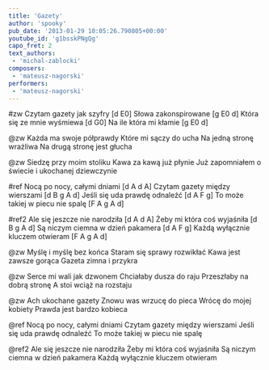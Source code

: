 ```yaml
---
title: 'Gazety'
author: 'spooky'
pub_date: '2013-01-29 10:05:26.790805+00:00'
youtube_id: 'g1bsskPNgQg'
capo_fret: 2
text_authors:
 - 'michal-zablocki'
composers:
 - 'mateusz-nagorski'
performers:
 - 'mateusz-nagorski'
---
```


#zw
Czytam gazety jak szyfry [d E0]
Słowa zakonspirowane [g E0 d]
Która się ze mnie wyśmiewa [d G0]
Na ile która mi kłamie [g E0 d]

@zw
Każda ma swoje półprawdy
Które mi sączy do ucha
Na jedną stronę wrażliwa
Na drugą stronę jest głucha

@zw
Siedzę przy moim stoliku
Kawa za kawą już płynie
Już zapomniałem o świecie
i ukochanej dziewczynie

#ref
Nocą po nocy, całymi dniami [d A d A]
Czytam gazety między wierszami [d B g A d]
Jeśli się uda prawdę odnaleźć [d A F g]
To może takiej w piecu nie spalę [F A g A d]

#ref2
Ale się jeszcze nie narodziła [d A d A]
Żeby mi która coś wyjaśniła [d B g A d]
Są niczym ciemna w dzień pakamera [d A F g]
Każdą wyłącznie kluczem otwieram [F A g A d]

@zw
Myślę i myślę bez końca
Staram się sprawy rozwikłać
Kawa jest zawsze gorąca
Gazeta zimna i przykra

@zw
Serce mi wali jak dzwonem
Chciałaby dusza do raju
Przeszłaby na dobrą stronę
A stoi wciąż na rozstaju

@zw
Ach ukochane gazety
Znowu was wrzucę do pieca
Wrócę do mojej kobiety
Prawda jest bardzo kobieca

@ref
Nocą po nocy, całymi dniami
Czytam gazety między wierszami
Jeśli się uda prawdę odnaleźć
To może takiej w piecu nie spalę

@ref2
Ale się jeszcze nie narodziła
Żeby mi która coś wyjaśniła
Są niczym ciemna w dzień pakamera
Każdą wyłącznie kluczem otwieram